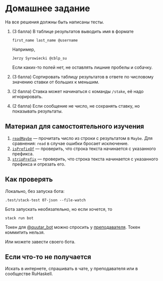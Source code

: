 # Домашнее задание

На все решения должны быть написаны тесты.

1.  (3 балла) В таблице результатов выводить имя в формате

        first_name last_name @username

    Например,

        Jerzy Syrowiecki @cblp_su

    Если каких-то полей нет, не оставлять лишние пробелы и собачку.

2.  (3 балла) Сортировать таблицу результатов в ответе по числовому значению ставки от больших к меньшим.

3.  (2 балла) Ставка может начинаться с команды `/stake`, её надо игнорировать.

4.  (2 балла) Если сообщение не число, не сохранять ставку, но показывать результаты.

## Материал для самостоятельного изучения

1.  [`readMaybe`](https://hackage.haskell.org/package/base/docs/Text-Read.html#v:readMaybe) — прочитать число из строки с результатом в `Maybe`. Для сравнения: `read` в случае ошибки бросает исключение.
2.  [`isPrefixOf`](https://hackage.haskell.org/package/text/docs/Data-Text.html#v:isPrefixOf) — проверить, что строка текста начинается с указанного префикса.
3.  [`stripPrefix`](https://hackage.haskell.org/package/text/docs/Data-Text.html#v:stripPrefix) — проверить, что строка текста начинается с указанного префикса и отрезать его.

## Как проверять

Локально, без запуска бота:

    .test/stack-test 07-json --file-watch

Бота запускать необязательно, но если хочется, то

    stack run bot

Токен для [@quutar_bot](https://t.me/quutar_bot) можно спросить у [преподавателя](https://t.me/cblp_su). Токен коммитить нельзя.

Или можете завести своего бота.

## Если что-то не получается

Искать в интернете, спрашивать в чате, у преподавателя или в сообществе RuHaskell.
